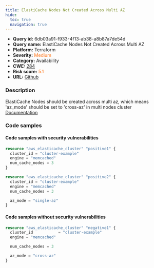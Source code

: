 ```yaml
---
title: ElastiCache Nodes Not Created Across Multi AZ
hide:
  toc: true
  navigation: true
---
```


<style>
  .highlight .hll {
    background-color: #ff171742;
  }
  .md-content {
    max-width: 1100px;
    margin: 0 auto;
  }
</style>

-   **Query id:** 6db03a91-f933-4f13-ab38-a8b87a7de54d
-   **Query name:** ElastiCache Nodes Not Created Across Multi AZ
-   **Platform:** Terraform
-   **Severity:** <span style="color:#ff7213">Medium</span>
-   **Category:** Availability
-   **CWE:** <a href="https://cwe.mitre.org/data/definitions/284.html" onclick="newWindowOpenerSafe(event, 'https://cwe.mitre.org/data/definitions/284.html')">284</a>
-   **Risk score:** <span style="color:#ff7213">5.1</span>
-   **URL:** [Github](https://github.com/Checkmarx/kics/tree/master/assets/queries/terraform/aws/elasticache_nodes_not_created_across_multi_az)

### Description
ElastiCache Nodes should be created across multi az, which means 'az_mode' should be set to 'cross-az' in multi nodes cluster<br>
[Documentation](https://registry.terraform.io/providers/hashicorp/aws/latest/docs/resources/elasticache_cluster)

### Code samples
#### Code samples with security vulnerabilities
```tf title="Positive test num. 1 - tf file" hl_lines="1 12"
resource "aws_elasticache_cluster" "positive1" {
  cluster_id = "cluster-example"
  engine = "memcached"
  num_cache_nodes = 3
}

resource "aws_elasticache_cluster" "positive2" {
  cluster_id = "cluster-example"
  engine = "memcached"
  num_cache_nodes = 3

  az_mode = "single-az"
}
```


#### Code samples without security vulnerabilities
```tf title="Negative test num. 1 - tf file"
resource "aws_elasticache_cluster" "negative1" {
  cluster_id           = "cluster-example"
  engine = "memcached"

  num_cache_nodes = 3

  az_mode = "cross-az"
}
```


